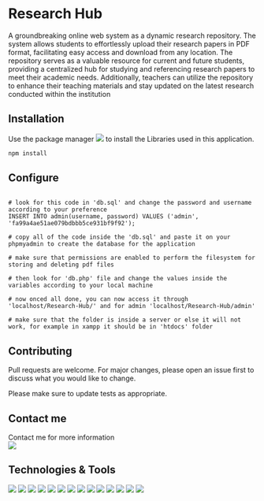 # Research Hub

A groundbreaking online web system as a dynamic research repository. The system allows students to effortlessly upload their research papers in PDF format, facilitating easy access and download from any location. The repository serves as a valuable resource for current and future students, providing a centralized hub for studying and referencing research papers to meet their academic needs. Additionally, teachers can utilize the repository to enhance their teaching materials and stay updated on the latest research conducted within the institution

## Installation

Use the package manager <a href='https://www.npmjs.com/'> <img src="https://img.shields.io/badge/npm-CB3837?style=for-the-badge&logo=npm&logoColor=white"></a> to install the Libraries used in this application.

```bash
npm install
```

## Configure

```mysql

# look for this code in 'db.sql' and change the password and username according to your preference
INSERT INTO admin(username, password) VALUES ('admin', 'fa99a4ae51ae079bdbbb5ce931bf9f92');

# copy all of the code inside the 'db.sql' and paste it on your phpmyadmin to create the database for the application

# make sure that permissions are enabled to perform the filesystem for storing and deleting pdf files

# then look for 'db.php' file and change the values inside the variables according to your local machine

# now onced all done, you can now access it through 'localhost/Research-Hub/' and for admin 'localhost/Research-Hub/admin'

# make sure that the folder is inside a server or else it will not work, for example in xampp it should be in 'htdocs' folder
```

## Contributing

Pull requests are welcome. For major changes, please open an issue first
to discuss what you would like to change.

Please make sure to update tests as appropriate.

## Contact me

Contact me for more information
<br>
<a href='https://www.facebook.com/profile.php?id=61557542395294'><img src="https://img.shields.io/badge/Facebook-1877F2?style=for-the-badge&logo=facebook&logoColor=white"></a>

## Technologies & Tools

<img src="http://img.shields.io/badge/-PHPStorm-181717?style=for-the-badge&logo=phpstorm&logoColor=white"> <img src="https://img.shields.io/badge/PHP-777BB4?style=for-the-badge&logo=php&logoColor=white"> <img src="https://img.shields.io/badge/JavaScript-323330?style=for-the-badge&logo=javascript&logoColor=F7DF1E"> <img src="https://img.shields.io/badge/HTML5-E34F26?style=for-the-badge&logo=html5&logoColor=white"> <img src="https://img.shields.io/badge/CSS3-1572B6?style=for-the-badge&logo=css3&logoColor=white"> <img src="https://img.shields.io/badge/Bootstrap-563D7C?style=for-the-badge&logo=bootstrap&logoColor=white"> <img src="https://img.shields.io/badge/npm-CB3837?style=for-the-badge&logo=npm&logoColor=white"> <img src="https://img.shields.io/badge/MySQL-005C84?style=for-the-badge&logo=mysql&logoColor=white"> <img src="https://img.shields.io/badge/Linux-FCC624?style=for-the-badge&logo=linux&logoColor=black"> <img src="https://img.shields.io/badge/Firefox_Browser-FF7139?style=for-the-badge&logo=Firefox-Browser&logoColor=white"> <img src="https://img.shields.io/badge/Font_Awesome-339AF0?style=for-the-badge&logo=fontawesome&logoColor=white"> <img src="https://img.shields.io/badge/Apache-D22128?style=for-the-badge&logo=Apache&logoColor=white"> <img src="https://img.shields.io/badge/jQuery-0769AD?style=for-the-badge&logo=jquery&logoColor=white"> <img src="https://img.shields.io/badge/VSCode-0078D4?style=for-the-badge&logo=visual%20studio%20code&logoColor=white">
